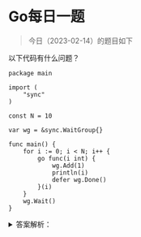 # Go每日一题

> 今日（2023-02-14）的题目如下

以下代码有什么问题？

```golang
package main

import (
	"sync"
)

const N = 10

var wg = &sync.WaitGroup{}

func main() {
	for i := 0; i < N; i++ {
		go func(i int) {
			wg.Add(1)
			println(i)
			defer wg.Done()
		}(i)
	}
	wg.Wait()
}
```

<details>
<summary>答案解析：</summary>
<div>

输出结果不唯一，代码存在风险, 所有 go 语句未必都能执行到。

这是使用 WaitGroup 经常犯下的错误！请各位同学多次运行就会发现输出都会不同甚至又出现报错的问题。 这是因为 go 执行太快了，导致 wg.Add(1) 还没有执行 main 函数就执行完毕了。wg.Add 的位置放错了。

改为下面代码试试：

```golang
package main

import (
	"sync"
)

const N = 10

var wg = &sync.WaitGroup{}

func main() {

    for i:= 0; i< N; i++ {
        wg.Add(1)
        go func(i int) {
            println(i)
            defer wg.Done()
        }(i)
    }

    wg.Wait()
}
```

### 4楼

原子操作边界问题，在边界前加锁，边界后解锁。

### 19楼

`wg.Add(1)` 上移一行。够执行太快，可能来不及执行，造成后面的 `wg.Wait()` 拦不住。

### 20楼 `?`

`wg.Done()` 都在方法最后一句了，加个 `defer` 没什么意义了吧?

</div>
</details>
